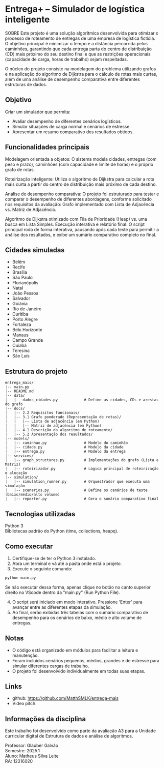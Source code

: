 # Entrega+ – Simulador de logística inteligente

SOBRE
Este projeto é uma solução algorítmica desenvolvida para otimizar o processo de roteamento de entregas de uma empresa de logística fictícia. O objetivo principal é minimizar o tempo e a distância percorrida pelos caminhões, garantindo que cada entrega parta do centro de distribuição (CD) mais próximo do seu destino final e que as restrições operacionais (capacidade de carga, horas de trabalho) sejam respeitadas.

O núcleo do projeto consiste na modelagem do problema utilizando grafos e na aplicação do algoritmo de Dijkstra para o cálculo de rotas mais curtas, além de uma análise de desempenho comparativa entre diferentes estruturas de dados.

## Objetivo

Criar um simulador que permita:
- Avaliar desempenho de diferentes cenários logísticos.
- Simular situações de carga normal e cenários de estresse.
- Apresentar um resumo comparativo dos resultados obtidos.

## Funcionalidades principais

Modelagem orientada a objetos: O sistema modela cidades, entregas (com peso e prazo), caminhões (com capacidade e limite de horas) e o próprio grafo de rotas.

Roteirização inteligente: Utiliza o algoritmo de Dijkstra para calcular a rota mais curta a partir do centro de distribuição mais próximo de cada destino.

Análise de desempenho comparativa: O projeto foi estruturado para testar e comparar o desempenho de diferentes abordagens, conforme solicitado nos requisitos da avaliação:
Grafo implementado com Lista de Adjacência vs. Matriz de Adjacência.

Algoritmo de Dijkstra otimizado com Fila de Prioridade (Heap) vs. uma busca em Lista Simples.
Execução interativa e relatório final: O script principal roda de forma interativa, pausando após cada teste para permitir a análise dos resultados, e exibe um sumário comparativo completo no final.

## Cidades simuladas

- Belém  
- Recife  
- Brasília  
- São Paulo  
- Florianópolis  
- Natal  
- João Pessoa  
- Salvador  
- Goiânia  
- Rio de Janeiro  
- Curitiba  
- Porto Alegre  
- Fortaleza  
- Belo Horizonte  
- Manaus  
- Campo Grande  
- Cuiabá  
- Teresina  
- São Luís  

## Estrutura do projeto

```
entrega_mais/
|-- main.py
|-- README.md
|-- data/
|   |-- dados_cidades.py            # Define as cidades, CDs e arestas do grafo
|-- docs/
|   |-- 2.2 Requisitos funcionais/
|   |-- 3.1 Grafo ponderado (Representação de rotas)/
|   |   |-- Lista de adjacência (em Python)
|   |   |-- Matriz de adjacência (em Python)
|   |-- 4.1 Descrição do algoritmo de roteamento/
|   |-- 5.2 Apresentação dos resultados/
|-- models/
|   |-- caminhao.py                 # Modelo do caminhão
|   |-- cidade.py                   # Modelo da cidade
|   |-- entrega.py                  # Modelo da entrega
|-- services/
|   |-- graph_structures.py         # Implementações do grafo (Lista e Matriz)
|   |-- roteirizador.py             # Lógica principal de roteirização e alocação
|-- simulation/
|   |-- simulation_runner.py        # Orquestrador que executa uma simulação
|   |-- scenarios.py                # Define os cenários de teste (baixo/médio/alto volume)
|   |-- reporter.py                 # Gera o sumário comparativo final
```

## Tecnologias utilizadas

Python 3  
Bibliotecas padrão do Python (time, collections, heapq).

## Como executar

1. Certifique-se de ter o Python 3 instalado.
2. Abra um terminal e vá até a pasta onde está o projeto.
3. Execute o seguinte comando:

```bash
python main.py
```
Se não executar dessa forma, apenas clique no botão no canto superior direito no VScode
dentro da "main.py" (Run Python File).

4. O script será iniciado em modo interativo. Pressione 'Enter' para avançar entre as diferentes etapas da simulação.
5. Ao final, serão exibidas três tabelas com o sumário comparativo de desempenho para os cenários de baixo, médio e alto volume de entregas.

## Notas

- O código está organizado em módulos para facilitar a leitura e manutenção.
- Foram incluídos cenários pequenos, médios, grandes e de estresse para simular diferentes cargas de trabalho.
- O projeto foi desenvolvido individualmente em todas suas etapas.

## Links

- github: https://github.com/MatthSMLK/entrega-mais
- Video pitch:

## Informações da disciplina

Este trabalho foi desenvolvido como parte da avaliação A3 para a Unidade curricular digital de Estrutura de dados e análise de algoritmos.

Professor: Glauber Galvão  
Semestre: 2025.1  
Aluno: Matheus Silva Leite  
RA: 12316020  
